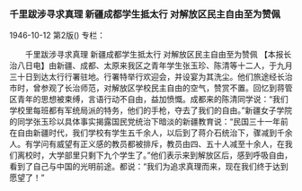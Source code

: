 ### 千里跋涉寻求真理  新疆成都学生抵太行  对解放区民主自由至为赞佩

1946-10-12
第2版()
专栏：

　　千里跋涉寻求真理
    新疆成都学生抵太行
    对解放区民主自由至为赞佩
    【本报长治八日电】由新疆、成都、太原来我区之青年学生张玉珍、陈清等十二人，于九月三十日到达太行行署驻地。行署特举行欢迎会，并设宴为其洗尘。他们旅途经长治市时，曾参观了长治师范，对解放区学校民主自由的空气，赞赏不置。回忆到蒋管区青年的思想被束缚，言语行动不自由，益加愤慨。成都来的陈清同学说：“我们学校里每班都有军统局派的特务，他们的手枪，夺去了我们的自由。”新疆女子学院的同学张玉珍以具体事实揭露国民党统治下暗淡的新疆教育说：“民国三十一年前在自由新疆时代，我们学校有学生五千余人，以后到了蒋介石统治下，骤减到千余人。有学问有威望有正义感的教员都被排斥，教员由四、五十人减至十余人，在我们离校时，大学部里只剩下九个学生了。”他们表示来到解放区后，感到呼吸自由，看到了自己与中国的光明前途。都说：“我们为追求真理而来，现在我们终于达到愿望了！”
